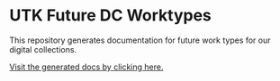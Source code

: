 UTK Future DC Worktypes
=======================

This repository generates documentation for future work types for our digital collections.

[Visit the generated docs by clicking here.](https://utk-future-dc-worktypes.readthedocs.io/en/latest/)